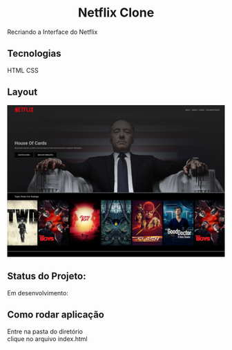 <h1 align="center"> Netflix Clone </h1>

  Recriando a Interface do Netflix

## Tecnologias

HTML
CSS

## Layout

<img src="https://github.com/rodrigocnn/neflix-clone/blob/master/assets/img/home.png">

## Status do Projeto:

Em desenvolvimento: 

## Como rodar aplicação

Entre na pasta do diretório  <br />
clique no arquivo index.html <br />





